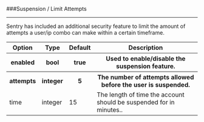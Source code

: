 ###Suspension / Limit Attempts

----------

Sentry has included an additional security feature to limit the amount of attempts a user/ip combo can make within a certain timeframe.

<table>
	<tr>
		<th>Option</th>
		<th>Type</th>
		<th>Default</th>
		<th>Description</th>
	</tr>
	<tr>
		<th>enabled</th>
		<th>bool</th>
		<th>true</th>
		<th>Used to enable/disable the suspension feature.</th>
	</tr>
	<tr>
		<th>attempts</th>
		<th>integer</th>
		<th>5</th>
		<th>The number of attempts allowed before the user is suspended.</th>
	</tr>
	<tr>
		<td>time</td>
		<td>integer</td>
		<td>15</td>
		<td>The length of time the account should be suspended for in minutes..</td>
	</tr>
</table>
